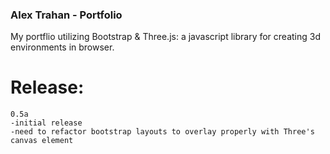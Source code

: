 ### Alex Trahan - Portfolio
My portflio utilizing Bootstrap &amp; Three.js: a javascript library for creating 3d environments in browser.


# Release: 
    0.5a
    -initial release
    -need to refactor bootstrap layouts to overlay properly with Three's canvas element
